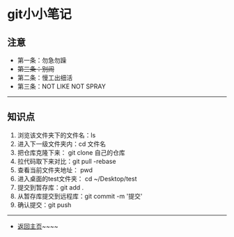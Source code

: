 # git小小笔记 #

  ## 注意 ##

- 第一条：勿急勿躁
-  ~~第三条：别闹~~
-  第二条：慢工出细活
-  第三条：NOT LIKE NOT SPRAY
-  --
  
  ## 知识点 ##
  
 1. 浏览该文件夹下的文件名：ls
 2. 进入下一级文件夹内：cd 文件名
 3. 把仓库克隆下来： git clone  自己的仓库
 4. 拉代码取下来对比：git pull -rebase
 5. 查看当前文件夹地址： pwd
 6. 进入桌面的test文件夹： cd ~/Desktop/test
 7. 提交到暂存库：git add .
 8. 从暂存库提交到远程库：git commit -m '提交'
 9. 确认提交：git push 


----------------------------
- [返回主页](README.md)~~~~
